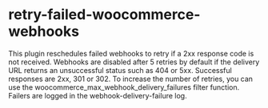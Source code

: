 # retry-failed-woocommerce-webhooks

This plugin reschedules failed webhooks to retry if a 2xx response code is not received. Webhooks are disabled after 5 retries by default if the delivery URL returns an unsuccessful status such as 404 or 5xx. Successful responses are 2xx, 301 or 302. To increase the number of retries, you can use the woocommerce_max_webhook_delivery_failures filter function. Failers are logged in the webhook-delivery-failure log.
